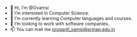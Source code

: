 - 👋 Hi, I’m @Ovamsi
- 👀 I’m interested in Computer Science.
- 🌱 I’m currently learning Computer languages and courses.
- 💞️ I’m looking to work with software companies.
- 📫 You can mail me oruganti_vamsi@srmap.edu.in

<!---
Ovamsi-AP18110010261/Ovamsi-AP18110010261 is a ✨ special ✨ repository because its `README.md` (this file) appears on your GitHub profile.
You can click the Preview link to take a look at your changes.
--->
